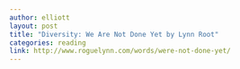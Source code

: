 ```yaml
---
author: elliott
layout: post
title: "Diversity: We Are Not Done Yet by Lynn Root"
categories: reading
link: http://www.roguelynn.com/words/were-not-done-yet/
---
```

